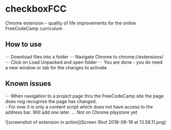 # checkboxFCC
Chrome extension - quality of life improvements for the online FreeCodeCamp curriculum

## How to use
⋅⋅⋅ Download files into a folder
⋅⋅⋅ Navigate Chrome to chrome://extensions/
⋅⋅⋅ Click on Load Unpacked and open folder
⋅⋅⋅ You are done - you do need a new window or tab for the changes to activate

## Known issues
⋅⋅⋅ When navigation to a project page thru the FreeCodeCamp site the page does nog recognise the page has changed.  
    - For now it is only a content script which does not have access to the address bar. Will add one later.
 ... Not on Chrome playstore yet


![screenshot of extension in action](Screen Shot 2018-09-19 at 13.58.11.png)


